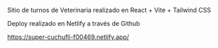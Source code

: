 Sitio de turnos de Veterinaria realizado en React + Vite + Tailwind CSS

Deploy realizado en Netlify a través de Github

https://super-cuchufli-f00469.netlify.app/
